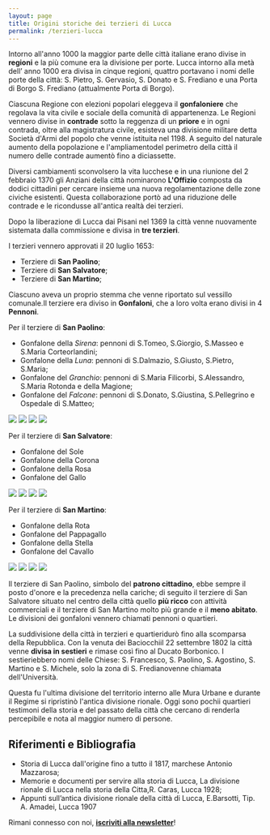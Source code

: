 ```yaml
---
layout: page
title: Origini storiche dei terzieri di Lucca
permalink: /terzieri-lucca
---
```


Intorno all'anno 1000 la maggior parte delle città italiane erano divise in **regioni** e la più comune era la divisione per porte. Lucca intorno alla metà dell’ anno 1000 era divisa in cinque regioni, quattro portavano i nomi delle porte della città: S. Pietro, S. Gervasio, S. Donato e S. Frediano e una Porta di Borgo S. Frediano (attualmente Porta di Borgo).

Ciascuna Regione con elezioni popolari eleggeva il **gonfaloniere** che regolava la vita civile e sociale della comunità di appartenenza. Le Regioni vennero divise in **contrade** sotto la reggenza di un **priore** e in ogni contrada, oltre alla magistratura civile, esisteva una divisione militare detta Società d'Armi del popolo che venne istituita nel 1198. A seguito del naturale aumento della popolazione e l'ampliamentodel perimetro della città il numero delle contrade aumentò fino a diciassette.

Diversi cambiamenti sconvolsero la vita lucchese e in una riunione del 2 febbraio 1370 gli Anziani della città nominarono **L'Offizio** composta da dodici cittadini per cercare insieme una nuova regolamentazione delle zone civiche esistenti. Questa collaborazione portò ad una riduzione delle contrade e le ricondusse all'antica realtà dei terzieri.

Dopo la liberazione di Lucca dai Pisani nel 1369 la città venne nuovamente sistemata dalla commissione e divisa in **tre terzieri**.

I terzieri vennero approvati il 20 luglio 1653:

* Terziere di **San Paolino**;
* Terziere di **San Salvatore**;
* Terziere di **San Martino**;

Ciascuno aveva un proprio stemma che venne riportato sul vessillo comunale.Il terziere era diviso in **Gonfaloni**, che a loro volta erano divisi in 4 **Pennoni**.

Per il terziere di **San Paolino**:

* Gonfalone della _Sirena_: pennoni di S.Tomeo, S.Giorgio, S.Masseo e S.Maria Corteorlandini;
* Gonfalone della _Luna_: pennoni di S.Dalmazio, S.Giusto, S.Pietro, S.Maria;
* Gonfalone del _Granchio_: pennoni di S.Maria Filicorbi, S.Alessandro, S.Maria Rotonda e della Magione;
* Gonfalone del _Falcone_: pennoni di S.Donato, S.Giustina, S.Pellegrino e Ospedale di S.Matteo;

![](https://78.media.tumblr.com/69b334d1d17c981316881aaf3438c1d4/tumblr_inline_ob66d72SEz1qbpldy_500.png) ![](https://78.media.tumblr.com/e3405d67f9c25a56aa451acd11e5c302/tumblr_inline_ob66djyCoE1qbpldy_500.png) ![](https://78.media.tumblr.com/bbf5cb177690eea4f57046f732ff8563/tumblr_inline_ob66dpVZbT1qbpldy_500.png) ![](https://78.media.tumblr.com/fab5b0c4578ce0eaca1b8ce4cf7ab0f1/tumblr_inline_ob66dxrUeQ1qbpldy_500.png)

Per il terziere di **San Salvatore**:

* Gonfalone del Sole
* Gonfalone della Corona
* Gonfalone della Rosa
* Gonfalone del Gallo

![](https://78.media.tumblr.com/5d1aea82b9291d77abdf57657760111e/tumblr_inline_ob66f0vxHE1qbpldy_500.png) ![](https://78.media.tumblr.com/b9112353f4803a5797455bac927d2632/tumblr_inline_ob66f7XPZe1qbpldy_500.png) ![](https://78.media.tumblr.com/b00996c6107fea8b94577a4aded3ef6f/tumblr_inline_ob66fesKCR1qbpldy_500.png) ![](https://78.media.tumblr.com/d021632bf329a66b71b64d7a2a72f873/tumblr_inline_ob66fiSgkS1qbpldy_500.png)

Per il terziere di **San Martino**:

* Gonfalone della Rota
* Gonfalone del Pappagallo
* Gonfalone della Stella
* Gonfalone del Cavallo

![](https://78.media.tumblr.com/74e253ec4e652f6679c599ebea7723f3/tumblr_inline_ob66gaIHku1qbpldy_500.png) ![](https://78.media.tumblr.com/0851af2d9abfda9fefa798edba9f6007/tumblr_inline_ob66gfm6m41qbpldy_500.png) ![](https://78.media.tumblr.com/4eb704d03850e61c7b963fc15cddaab0/tumblr_inline_ob66gmwm7B1qbpldy_500.png) ![](https://78.media.tumblr.com/3b8a7105dbc5a328dd6d726f80fbae21/tumblr_inline_ocfojtDTMX1qbpldy_500.png)

Il terziere di San Paolino, simbolo del **patrono cittadino**, ebbe sempre il posto d'onore e la precedenza nella cariche; di seguito il terziere di San Salvatore situato nel centro della città quello **più ricco** con attività commerciali e il terziere di San Martino molto più grande e il **meno abitato**. Le divisioni dei gonfaloni vennero chiamati pennoni o quartieri.

La suddivisione della città in terzieri e quartieridurò fino alla scomparsa della Repubblica. Con la venuta dei Baciocchiil 22 settembre 1802 la città venne **divisa in sestieri** e rimase così fino al Ducato Borbonico. I sestieriebbero nomi delle Chiese: S. Francesco, S. Paolino, S. Agostino, S. Martino e S. Michele, solo la zona di S. Fredianovenne chiamata dell'Università.

Questa fu l'ultima divisione del territorio interno alle Mura Urbane e durante il Regime si ripristinò l'antica divisione rionale. Oggi sono pochii quartieri testimoni della storia e del passato della città che cercano di renderla percepibile e nota al maggior numero di persone.

## Riferimenti e Bibliografia

* Storia di Lucca dall'origine fino a tutto il 1817, marchese Antonio Mazzarosa;
* Memorie e documenti per servire alla storia di Lucca, La divisione rionale di Lucca nella storia della Citta,R. Caras, Lucca 1928;
* Appunti sull’antica divisione rionale della città di Lucca, E.Barsotti, Tip. A. Amadei, Lucca 1907

Rimani connesso con noi, **[iscriviti alla newsletter](https://consanpaolino.org/news)**!